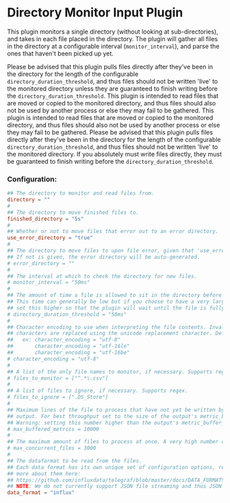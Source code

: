 # Directory Monitor Input Plugin

This plugin monitors a single directory (without looking at sub-directories), and takes in each file placed in the directory.
The plugin will gather all files in the directory at a configurable interval (`monitor_interval`), and parse the ones that haven't been picked up yet.

Please be advised that this plugin pulls files directly after they've been in the directory for the length of the configurable `directory_duration_threshold`, and thus files should not be written 'live' to the monitored directory unless they are guaranteed to finish writing before the `directory_duration_threshold`. This plugin is intended to read files that are moved or copied to the monitored directory, and thus files should also not be used by another process or else they may fail to be gathered.
This plugin is intended to read files that are moved or copied to the monitored directory, and thus files should also not be used by another process or else they may fail to be gathered. Please be advised that this plugin pulls files directly after they've been in the directory for the length of the configurable `directory_duration_threshold`, and thus files should not be written 'live' to the monitored directory. If you absolutely must write files directly, they must be guaranteed to finish writing before the `directory_duration_threshold`.

### Configuration:

```toml
## The directory to monitor and read files from.
directory = ""
#
## The directory to move finished files to.
finished_directory = "5s"
#
## Whether or not to move files that error out to an error directory.
use_error_directory = "true"
#
## The directory to move files to upon file error, given that 'use_error_directory' is enabled.
## If not is given, the error directory will be auto-generated.
# error_directory = ""
#
## The interval at which to check the directory for new files.
# monitor_interval = "50ms"
#
## The amount of time a file is allowed to sit in the directory before it is picked up.
## This time can generally be low but if you choose to have a very large file written to the directory and it's potentially slow,
## set this higher so that the plugin will wait until the file is fully copied to the directory.
# directory_duration_threshold = "50ms"
#
## Character encoding to use when interpreting the file contents. Invalid
## characters are replaced using the unicode replacement character. Defaults to utf-8.
##   ex: character_encoding = "utf-8"
##       character_encoding = "utf-16le"
##       character_encoding = "utf-16be"
# character_encoding = "utf-8"
#
## A list of the only file names to monitor, if necessary. Supports regex. If left blank, all files are ingested.
# files_to_monitor = ["^.*\.csv"]
#
## A list of files to ignore, if necessary. Supports regex.
# files_to_ignore = [".DS_Store"]
#
## Maximum lines of the file to process that have not yet be written by the
## output. For best throughput set to the size of the output's metric_buffer_limit.
## Warning: setting this number higher than the output's metric_buffer_limit can cause dropped metrics.
# max_buffered_metrics = 10000
#
## The maximum amount of files to process at once. A very high number can lead to bigger memory use and potential file system errors.
# max_concurrent_files = 3000
#
## The dataformat to be read from the files.
## Each data format has its own unique set of configuration options, read
## more about them here:
## https://github.com/influxdata/telegraf/blob/master/docs/DATA_FORMATS_INPUT.md
## NOTE: We do not currently support JSON file streaming and thus JSON files will be fully loaded into memory when they are processed.
data_format = "influx"
```

